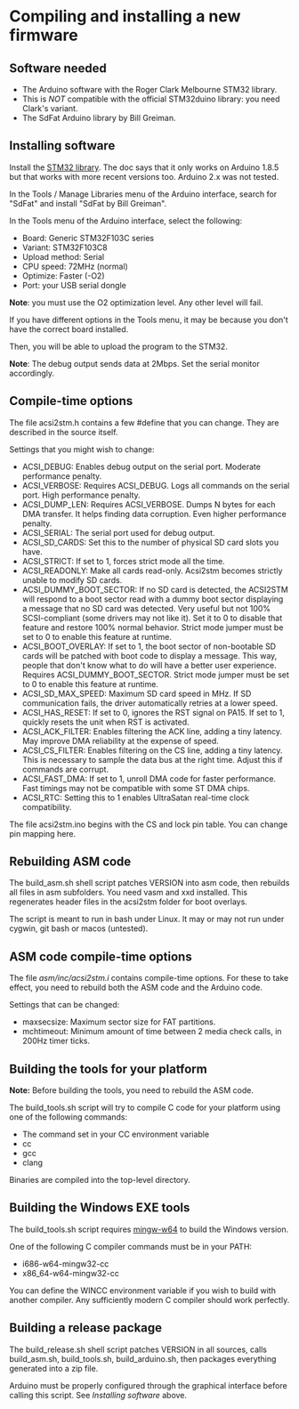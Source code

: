 Compiling and installing a new firmware
=======================================

Software needed
---------------

 * The Arduino software with the Roger Clark Melbourne STM32 library.
 * This is *NOT* compatible with the official STM32duino library: you need
   Clark's variant.
 * The SdFat Arduino library by Bill Greiman.


Installing software
-------------------

Install the [STM32 library](https://github.com/rogerclarkmelbourne/Arduino_STM32/wiki/Installation).
The doc says that it only works on Arduino 1.8.5 but that works with more
recent versions too. Arduino 2.x was not tested.

In the Tools / Manage Libraries menu of the Arduino interface, search for
"SdFat" and install "SdFat by Bill Greiman".

In the Tools menu of the Arduino interface, select the following:

 * Board: Generic STM32F103C series
 * Variant: STM32F103C8
 * Upload method: Serial
 * CPU speed: 72MHz (normal)
 * Optimize: Faster (-O2)
 * Port: your USB serial dongle

**Note**: you must use the O2 optimization level. Any other level will fail.

If you have different options in the Tools menu, it may be because you don't
have the correct board installed.

Then, you will be able to upload the program to the STM32.

**Note**: The debug output sends data at 2Mbps. Set the serial monitor
accordingly.


Compile-time options
--------------------

The file acsi2stm.h contains a few #define that you can change. They are
described in the source itself.

Settings that you might wish to change:

 * ACSI_DEBUG: Enables debug output on the serial port. Moderate performance
   penalty.
 * ACSI_VERBOSE: Requires ACSI_DEBUG. Logs all commands on the serial port. High
   performance penalty.
 * ACSI_DUMP_LEN: Requires ACSI_VERBOSE. Dumps N bytes for each DMA transfer. It
   helps finding data corruption. Even higher performance penalty.
 * ACSI_SERIAL: The serial port used for debug output.
 * ACSI_SD_CARDS: Set this to the number of physical SD card slots you have.
 * ACSI_STRICT: If set to 1, forces strict mode all the time.
 * ACSI_READONLY: Make all cards read-only. Acsi2stm becomes strictly unable to
   modify SD cards.
 * ACSI_DUMMY_BOOT_SECTOR: If no SD card is detected, the ACSI2STM will respond
   to a boot sector read with a dummy boot sector displaying a message that no
   SD card was detected. Very useful but not 100% SCSI-compliant (some drivers
   may not like it). Set it to 0 to disable that feature and restore 100% normal
   behavior. Strict mode jumper must be set to 0 to enable this feature at
   runtime.
 * ACSI_BOOT_OVERLAY: If set to 1, the boot sector of non-bootable SD cards will
   be patched with boot code to display a message. This way, people that don't
   know what to do will have a better user experience. Requires
   ACSI_DUMMY_BOOT_SECTOR. Strict mode jumper must be set to 0 to enable this
   feature at runtime.
 * ACSI_SD_MAX_SPEED: Maximum SD card speed in MHz. If SD communication fails,
   the driver automatically retries at a lower speed.
 * ACSI_HAS_RESET: If set to 0, ignores the RST signal on PA15. If set to 1,
   quickly resets the unit when RST is activated.
 * ACSI_ACK_FILTER: Enables filtering the ACK line, adding a tiny latency. May
   improve DMA reliability at the expense of speed.
 * ACSI_CS_FILTER: Enables filtering on the CS line, adding a tiny latency. This
   is necessary to sample the data bus at the right time. Adjust this if
   commands are corrupt.
 * ACSI_FAST_DMA: If set to 1, unroll DMA code for faster performance. Fast
   timings may not be compatible with some ST DMA chips.
 * ACSI_RTC: Setting this to 1 enables UltraSatan real-time clock compatibility.

The file acsi2stm.ino begins with the CS and lock pin table. You can change pin
mapping here.


Rebuilding ASM code
-------------------

The build_asm.sh shell script patches VERSION into asm code, then rebuilds all
files in asm subfolders. You need vasm and xxd installed. This regenerates
header files in the acsi2stm folder for boot overlays.

The script is meant to run in bash under Linux. It may or may not run under
cygwin, git bash or macos (untested).


ASM code compile-time options
-----------------------------

The file *asm/inc/acsi2stm.i* contains compile-time options. For these to take
effect, you need to rebuild both the ASM code and the Arduino code.

Settings that can be changed:

 * maxsecsize: Maximum sector size for FAT partitions.
 * mchtimeout: Minimum amount of time between 2 media check calls, in 200Hz
   timer ticks.


Building the tools for your platform
------------------------------------

**Note:** Before building the tools, you need to rebuild the ASM code.

The build_tools.sh script will try to compile C code for your platform using one
of the following commands:

 * The command set in your CC environment variable
 * cc
 * gcc
 * clang

Binaries are compiled into the top-level directory.


Building the Windows EXE tools
------------------------------

The build_tools.sh script requires [mingw-w64](https://www.mingw-w64.org/) to
build the Windows version.

One of the following C compiler commands must be in your PATH:

 * i686-w64-mingw32-cc
 * x86_64-w64-mingw32-cc

You can define the WINCC environment variable if you wish to build with another
compiler. Any sufficiently modern C compiler should work perfectly.


Building a release package
--------------------------

The build_release.sh shell script patches VERSION in all sources, calls
build_asm.sh, build_tools.sh, build_arduino.sh, then packages everything
generated into a zip file.

Arduino must be properly configured through the graphical interface before
calling this script. See *Installing software* above.
